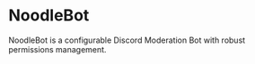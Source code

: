 # NoodleBot

NoodleBot is a configurable Discord Moderation Bot with robust permissions management.
